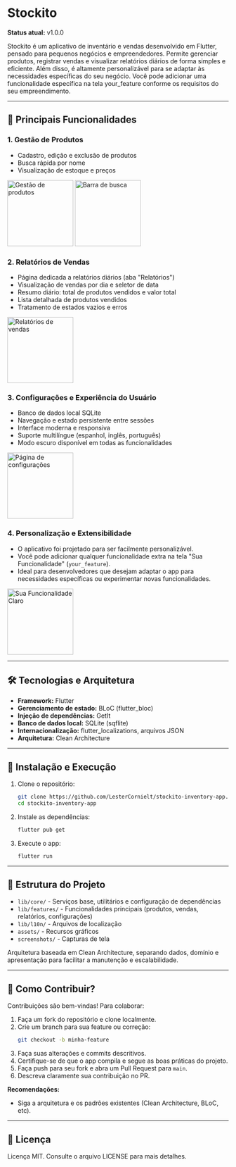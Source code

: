 # Stockito

**Status atual:** v1.0.0

Stockito é um aplicativo de inventário e vendas desenvolvido em Flutter, pensado para pequenos negócios e empreendedores. Permite gerenciar produtos, registrar vendas e visualizar relatórios diários de forma simples e eficiente. Além disso, é altamente personalizável para se adaptar às necessidades específicas do seu negócio. Você pode adicionar uma funcionalidade específica na tela your_feature conforme os requisitos do seu empreendimento.

---

## 📱 Principais Funcionalidades

### 1. Gestão de Produtos
- Cadastro, edição e exclusão de produtos
- Busca rápida por nome
- Visualização de estoque e preços

<p>
  <img src="screenshots/light_mode_português/main_page.jpg" alt="Gestão de produtos" width="150"/>
  <img src="screenshots/light_mode_português/search_bar.jpg" alt="Barra de busca" width="150"/>
</p>

### 2. Relatórios de Vendas
- Página dedicada a relatórios diários (aba "Relatórios")
- Visualização de vendas por dia e seletor de data
- Resumo diário: total de produtos vendidos e valor total
- Lista detalhada de produtos vendidos
- Tratamento de estados vazios e erros

<p>
  <img src="screenshots/light_mode_português/sales_page.jpg" alt="Relatórios de vendas" width="150"/>
</p>

### 3. Configurações e Experiência do Usuário
- Banco de dados local SQLite
- Navegação e estado persistente entre sessões
- Interface moderna e responsiva
- Suporte multilíngue (espanhol, inglês, português)
- Modo escuro disponível em todas as funcionalidades

<p>
  <img src="screenshots/light_mode_português/settings_page.jpg" alt="Página de configurações" width="150"/>
</p>

### 4. Personalização e Extensibilidade
- O aplicativo foi projetado para ser facilmente personalizável.
- Você pode adicionar qualquer funcionalidade extra na tela "Sua Funcionalidade" (`your_feature`).
- Ideal para desenvolvedores que desejam adaptar o app para necessidades específicas ou experimentar novas funcionalidades.

<p>
  <img src="screenshots/light_mode_português/your_feature_page.jpg" alt="Sua Funcionalidade Claro" width="150"/>
</p>

---

## 🛠️ Tecnologias e Arquitetura

- **Framework:** Flutter
- **Gerenciamento de estado:** BLoC (flutter_bloc)
- **Injeção de dependências:** GetIt
- **Banco de dados local:** SQLite (sqflite)
- **Internacionalização:** flutter_localizations, arquivos JSON
- **Arquitetura:** Clean Architecture

---

## 🚀 Instalação e Execução

1. Clone o repositório:
   ```sh
   git clone https://github.com/LesterCornielt/stockito-inventory-app.git
   cd stockito-inventory-app
   ```
2. Instale as dependências:
   ```sh
   flutter pub get
   ```
3. Execute o app:
   ```sh
   flutter run
   ```

---

## 📂 Estrutura do Projeto

- `lib/core/` - Serviços base, utilitários e configuração de dependências
- `lib/features/` - Funcionalidades principais (produtos, vendas, relatórios, configurações)
- `lib/l10n/` - Arquivos de localização
- `assets/` - Recursos gráficos
- `screenshots/` - Capturas de tela

Arquitetura baseada em Clean Architecture, separando dados, domínio e apresentação para facilitar a manutenção e escalabilidade.

---

## 🤝 Como Contribuir?

Contribuições são bem-vindas! Para colaborar:

1. Faça um fork do repositório e clone localmente.
2. Crie um branch para sua feature ou correção:
   ```sh
   git checkout -b minha-feature
   ```
3. Faça suas alterações e commits descritivos.
4. Certifique-se de que o app compila e segue as boas práticas do projeto.
5. Faça push para seu fork e abra um Pull Request para `main`.
6. Descreva claramente sua contribuição no PR.

**Recomendações:**
- Siga a arquitetura e os padrões existentes (Clean Architecture, BLoC, etc).

---

## 📝 Licença

Licença MIT. Consulte o arquivo LICENSE para mais detalhes.

